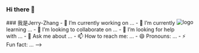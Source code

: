 ### Hi there 👋

<p>
<img src="https://github-readme-stats.vercel.app/api?username=neusoftzhangjinrui&show_icons=true" alt="logo" align="right" style="margin-bottom:20px"/>
</p>
### 我是Jerry-Zhang
- 🔭 I’m currently working on ...
- 🌱 I’m currently learning ...
- 👯 I’m looking to collaborate on ...
- 🤔 I’m looking for help with ...
- 💬 Ask me about ...
- 📫 How to reach me: ...
- 😄 Pronouns: ...
- ⚡ Fun fact: ...
-->

